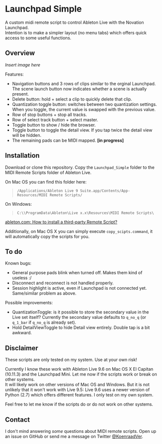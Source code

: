 Launchpad Simple
===

A custom midi remote script to control Ableton Live with the Novation Launchpad.  
Intention is to make a simpler layout (no menu tabs) which offers quick access to some useful functions.

Overview
---

*Insert image here*

Features:

- Navigation buttons and 3 rows of clips similar to the orginal Launchpad. The scene launch button now indicates whether a scene is actually present.
- Delete button: hold + select a clip to quickly delete that clip.
- Quantization toggle button: switches between two quantization settings. When you toggle, the current value is swapped with the previous value.
- Row of stop buttons + stop all tracks.
- Row of select track button + select master.
- Toggle button to show / hide the browser.
- Toggle button to toggle the detail view. If you tap twice the detail view will be hidden.
- The remaining pads can be MIDI mapped. **[in progress]**

Installation
---

Download or clone this repository. Copy the `Launchpad_Simple` folder to the MIDI Remote Scripts folder of Ableton Live.  

On Mac OS you can find this folder here:  
> `/Applications/Ableton Live 9 Suite.app/Contents/App-Resources/MIDI Remote Scripts/`

On Windows:  
> `C:\\ProgramData\Ableton\Live x.x\Resources\MIDI Remote Scripts\`

[ableton.com: How to install a third-party Remote Script?](https://www.ableton.com/en/help/article/install-third-party-remote-script/)


Additionally, on Mac OS X you can simply execute `copy_scipts.command`, it will automatically copy the scripts for you.

To do
---

Known bugs:

- General purpose pads blink when turned off. Makes them kind of useless :/
- Disconnect and reconnect is not handled properly.
- Session highlight is active, even if Launchpad is not connected yet. Same/similar problem as above.

Possible improvements:

- QuantizationToggle: is it possible to store the secondary value in the Live set itself? Currently the secondary value defaults to `q_no_q` (or `q_1_bar` if `q_no_q` is already set).
- Hold DetailViewToggle to hide Detail view entirely. Double tap is a bit awkward.

Disclaimer
---

These scripts are only tested on my system. Use at your own risk!

Currently I know these work with Ableton Live 9.6 on Mac OS X El Capitan (10.11.3) and the Launchpad Mini. Let me now if the scripts work or break on other systems.  
It will likely work on other versions of Mac OS and Windows. But it is not unlikely that it won't work with Live 9.5: Live 9.6 uses a newer version of Python (2.7) which offers different features. I only test on my own system.

Feel free to let me know if the scripts do or do not work on other systems.

Contact
---

I don't mind answering *some* questions about MIDI remote scripts. Open up an issue on GitHub or send me a message on Twitter [@KoenraadVer](https://twitter.com/KoenraadVer).
